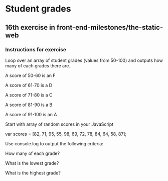 # Student grades

## 16th exercise in front-end-milestones/the-static-web

### Instructions for exercise


Loop over an array of student grades (values from 50-100) and outputs how many of each grades there are.

A score of 50-60 is an F

A score of 61-70 is a D

A score of 71-80 is a C

A score of 81-90 is a B

A score of 91-100 is an A

Start with array of random scores in your JavaScript

var scores = [82, 71, 95, 55, 98, 69, 72, 78, 84, 64, 58, 87];

Use console.log to output the following criteria:

How many of each grade?

What is the lowest grade?

What is the highest grade?
